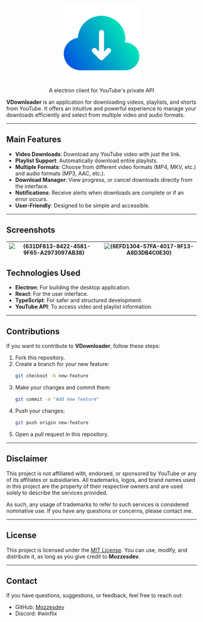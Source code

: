 <div align="center">
  <br/>
  <p>
    <a href="https://github.com/Mozzesdev/VDownloader">
      <img src="https://raw.githubusercontent.com/Mozzesdev/VDownloader/refs/heads/main/icon.png" alt="VDownloader Logo" width="200" />
    </a>
  </p>
  <p>A electron client for YouTube's private API</p>
</div>

**VDownloader** is an application for downloading videos, playlists, and shorts from YouTube. It offers an intuitive and powerful experience to manage your downloads efficiently and select from multiple video and audio formats.

---

## Main Features

- **Video Downloads**: Download any YouTube video with just the link.
- **Playlist Support**: Automatically download entire playlists.
- **Multiple Formats**: Choose from different video formats (MP4, MKV, etc.) and audio formats (MP3, AAC, etc.).
- **Download Manager**: View progress, or cancel downloads directly from the interface.
- **Notifications**: Receive alerts when downloads are complete or if an error occurs.
- **User-Friendly**: Designed to be simple and accessible.

---

## Screenshots

| ![{631DF813-8422-4581-9F65-A2973097AB38}](https://github.com/user-attachments/assets/547ab4e9-888f-4baa-88ab-35141921db51) | ![{6EFD1304-57FA-4017-9F13-A8D3DB4C0E30}](https://github.com/user-attachments/assets/6235af16-7fd6-4481-8bed-2291d03c5c5c) |
|-----------------------------------------------------------------------------------------------------------------------------|-----------------------------------------------------------------------------------------------------------------------------|


## Technologies Used

- **Electron**: For building the desktop application.
- **React**: For the user interface.
- **TypeScript**: For safer and structured development.
- **YouTube API**: To access video and playlist information.

---

## Contributions

If you want to contribute to **VDownloader**, follow these steps:

1. Fork this repository.
2. Create a branch for your new feature:
   ```bash
   git checkout -b new-feature
   ```
3. Make your changes and commit them:
   ```bash
   git commit -m "Add new feature"
   ```
4. Push your changes:
   ```bash
   git push origin new-feature
   ```
5. Open a pull request in this repository.

---

## Disclaimer
This project is not affiliated with, endorsed, or sponsored by YouTube or any of its affiliates or subsidiaries. All trademarks, logos, and brand names used in this project are the property of their respective owners and are used solely to describe the services provided.

As such, any usage of trademarks to refer to such services is considered nominative use. If you have any questions or concerns, please contact me.

---

## License

This project is licensed under the [MIT License](LICENSE). You can use, modify, and distribute it, as long as you give credit to **Mozzesdev**.

---

## Contact

If you have questions, suggestions, or feedback, feel free to reach out:

- GitHub: [Mozzesdev](https://github.com/Mozzesdev)
- Discord: #winflix

